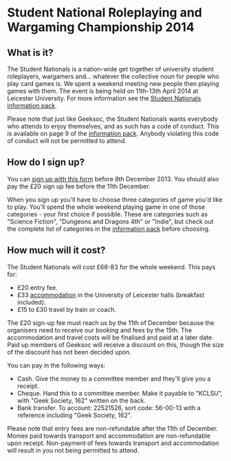 Student National Roleplaying and Wargaming Championship 2014
============================================================

What is it?
-----------

The Student Nationals is a nation-wide get together of university student roleplayers, wargamers and... whatever the collective noun for people who play card games is. We spent a weekend meeting new people then playing games with them. The event is being held on 11th-13th April 2014 at Leicester University. For more information see the [Student Nationals information pack][information-pack].

Please note that just like Geeksoc, the Student Nationals wants everybody who attends to enjoy themselves, and as such has a code of conduct. This is available on page 9 of the [information pack][information-pack]. Anybody violating this code of conduct will not be permitted to attend.

How do I sign up?
-----------------

You can [sign up with this form][sign-up] before 8th December 2013. You should also pay the £20 sign up fee before the 11th December.

When you sign up you'll have to choose three categories of game you'd like to play. You'll spend the whole weekend playing game in one of those categories - your first choice if possible. These are categories such as "Science Fiction", "Dungeons and Dragons 4th" or "Indie", but check out the complete list of categories in the [information pack][information-pack] before choosing.

How much will it cost?
----------------------

The Student Nationals will cost £68-83 for the whole weekend. This pays for:

- £20 entry fee.
- £33 [accommodation][accommodation] in the University of Leicester halls (breakfast included).
- £15 to £30 travel by train or coach.

The £20 sign-up fee must reach us by the 11th of December because the organisers need to receive our booking and fees by the 15th. The accommodation and travel costs will be finalised and paid at a later date. Paid up members of Geeksoc will receive a discount on this, though the size of the discount has not been decided upon.

You can pay in the following ways:

- Cash. Give the money to a committee member and they'll give you a receipt.
- Cheque. Hand this to a committee member. Make it payable to "KCLSU", with "Geek Society, 162" written on the back.
- Bank transfer. To account: 22521526, sort code: 56-00-13 with a reference including "Geek Society, 162".

Please note that entry fees are non-refundable after the 11th of December. Monies paid towards transport and accommodation are non-refundable upon receipt. Non-payment of fees towards transport and accommodation will result in you not being permitted to attend.

[information-pack]: https://jumpshare.com/v/csymqm9lUAo8RU4pg6uQ?b=9sgU1dGfNw01z5XvZsa6
[sign-up]: https://docs.google.com/forms/d/1ElZN4ISjh-y_Swh17kh4p_6ZLlpB5ZuaY9Qt0TkeIhE/viewform
[accommodation]: http://shop.le.ac.uk/browse/extra_info.asp?compid=1&modid=2&deptid=1&catid=22&prodid=156
